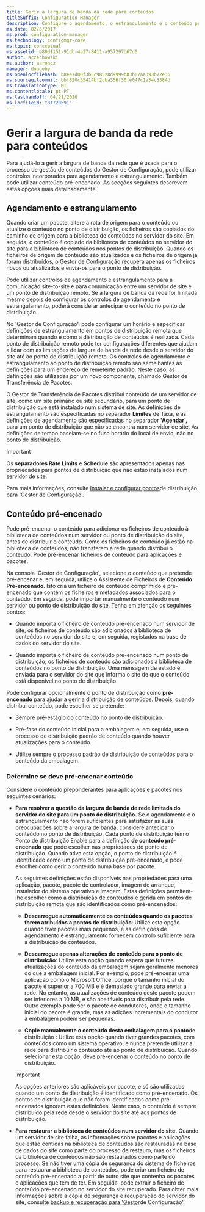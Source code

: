 ```yaml
---
title: Gerir a largura de banda da rede para conteúdos
titleSuffix: Configuration Manager
description: Configure o agendamento, o estrangulamento e o conteúdo pré-encenado para o Gestor de Configuração.
ms.date: 02/6/2017
ms.prod: configuration-manager
ms.technology: configmgr-core
ms.topic: conceptual
ms.assetid: e80d1151-91db-4a27-8411-a957297b67d0
author: aczechowski
ms.author: aaroncz
manager: dougeby
ms.openlocfilehash: b8ee7d00f3b5c98528d9999b83b07aa393b72e36
ms.sourcegitcommit: bbf820c35414bf2cba356f30fe047c1a34c5384d
ms.translationtype: MT
ms.contentlocale: pt-PT
ms.lasthandoff: 04/21/2020
ms.locfileid: "81720591"
---
```

# <a name="manage-network-bandwidth-for-content"></a>Gerir a largura de banda da rede para conteúdos
Para ajudá-lo a gerir a largura de banda da rede que é usada para o processo de gestão de conteúdos do Gestor de Configuração, pode utilizar controlos incorporados para agendamento e estrangulamento. Também pode utilizar conteúdo pré-encenado. As secções seguintes descrevem estas opções mais detalhadamente.

##  <a name="scheduling-and-throttling"></a><a name="BKMK_PlanningForThrottling"></a>Agendamento e estrangulamento  

 Quando criar um pacote, altere a rota de origem para o conteúdo ou atualize o conteúdo no ponto de distribuição, os ficheiros são copiados do caminho de origem para a biblioteca de conteúdos no servidor do site. Em seguida, o conteúdo é copiado da biblioteca de conteúdos no servidor do site para a biblioteca de conteúdos nos pontos de distribuição. Quando os ficheiros de origem de conteúdo são atualizados e os ficheiros de origem já foram distribuídos, o Gestor de Configuração recupera apenas os ficheiros novos ou atualizados e envia-os para o ponto de distribuição.

 Pode utilizar controlos de agendamento e estrangulamento para a comunicação site-to-site e para comunicação entre um servidor de site e um ponto de distribuição remoto. Se a largura de banda da rede for limitada mesmo depois de configurar os controlos de agendamento e estrangulamento, poderá considerar antecipar o conteúdo no ponto de distribuição.  

 No 'Gestor de Configuração', pode configurar um horário e especificar definições de estrangulamento em pontos de distribuição remota que determinam quando e como a distribuição de conteúdos é realizada. Cada ponto de distribuição remoto pode ter configurações diferentes que ajudam a lidar com as limitações de largura de banda da rede desde o servidor do site até ao ponto de distribuição remoto. Os controlos de agendamento e estrangulamento ao ponto de distribuição remoto são semelhantes às definições para um endereço de remetente padrão. Neste caso, as definições são utilizadas por um novo componente, chamado Gestor de Transferência de Pacotes.

 O Gestor de Transferência de Pacotes distribui conteúdo de um servidor de site, como um site primário ou site secundário, para um ponto de distribuição que está instalado num sistema de site. As definições de estrangulamento são especificadas no separador **Limites** de Taxa, e as definições de agendamento são especificadas no separador **'Agendar',** para um ponto de distribuição que não se encontra num servidor de site. As definições de tempo baseiam-se no fuso horário do local de envio, não no ponto de distribuição.  

> [!IMPORTANT]  
>  Os **separadores Rate Limits** e **Schedule** são apresentados apenas nas propriedades para pontos de distribuição que não estão instalados num servidor de site.  

Para mais informações, consulte [Instalar e configurar pontos](../../servers/deploy/configure/install-and-configure-distribution-points.md)de distribuição para 'Gestor de Configuração'.  

##  <a name="prestaged-content"></a><a name="BKMK_PrestagingContent"></a>Conteúdo pré-encenado  
 Pode pré-encenar o conteúdo para adicionar os ficheiros de conteúdo à biblioteca de conteúdos num servidor ou ponto de distribuição do site, antes de distribuir o conteúdo. Como os ficheiros de conteúdo já estão na biblioteca de conteúdos, não transferem a rede quando distribui o conteúdo. Pode pré-encenar ficheiros de conteúdo para aplicações e pacotes.  

Na consola 'Gestor de Configuração', selecione o conteúdo que pretende pré-encenar e, em seguida, utilize o Assistente de Ficheiros de **Conteúdo Pré-encenado**. Isto cria um ficheiro de conteúdo comprimido e pré-encenado que contém os ficheiros e metadados associados para o conteúdo. Em seguida, pode importar manualmente o conteúdo num servidor ou ponto de distribuição do site. Tenha em atenção os seguintes pontos:  

-   Quando importa o ficheiro de conteúdo pré-encenado num servidor de site, os ficheiros de conteúdo são adicionados à biblioteca de conteúdos no servidor do site e, em seguida, registados na base de dados do servidor do site.  

-   Quando importa o ficheiro de conteúdo pré-encenado num ponto de distribuição, os ficheiros de conteúdo são adicionados à biblioteca de conteúdos no ponto de distribuição. Uma mensagem de estado é enviada para o servidor do site que informa o site de que o conteúdo está disponível no ponto de distribuição.  

Pode configurar opcionalmente o ponto de distribuição como **pré-encenado** para ajudar a gerir a distribuição de conteúdos. Depois, quando distribui conteúdo, pode escolher se pretende:  

-   Sempre pré-estágio do conteúdo no ponto de distribuição.  

-   Pré-fase do conteúdo inicial para a embalagem e, em seguida, use o processo de distribuição padrão de conteúdo quando houver atualizações para o conteúdo.  

-   Utilize sempre o processo padrão de distribuição de conteúdos para o conteúdo da embalagem.  

###  <a name="determine-whether-to-prestage-content"></a><a name="BKMK_DetermineToPrestageContent"></a>Determine se deve pré-encenar conteúdo  
 Considere o conteúdo preponderantes para aplicações e pacotes nos seguintes cenários:  

-   **Para resolver a questão da largura de banda de rede limitada do servidor do site para um ponto de distribuição.** Se o agendamento e o estrangulamento não forem suficientes para satisfazer as suas preocupações sobre a largura de banda, considere antecipar o conteúdo no ponto de distribuição. Cada ponto de distribuição tem o Ponto de distribuição Enable para a definição **de conteúdo pré-encenado** que pode escolher nas propriedades do ponto de distribuição. Quando ativa esta opção, o ponto de distribuição é identificado como um ponto de distribuição pré-encenado, e pode escolher como gerir o conteúdo numa base por pacote.  

    As seguintes definições estão disponíveis nas propriedades para uma aplicação, pacote, pacote de controlador, imagem de arranque, instalador do sistema operativo e imagem. Estas definições permitem-lhe escolher como a distribuição de conteúdos é gerida em pontos de distribuição remota que são identificados como pré-encenados:  

    -   **Descarregue automaticamente os conteúdos quando os pacotes forem atribuídos a pontos de distribuição**: Utilize esta opção quando tiver pacotes mais pequenos, e as definições de agendamento e estrangulamento fornecem controlo suficiente para a distribuição de conteúdos.  

    -   **Descarregue apenas alterações de conteúdo para o ponto de distribuição**: Utilize esta opção quando espera que futuras atualizações do conteúdo da embalagem sejam geralmente menores do que a embalagem inicial. Por exemplo, pode pré-encenar uma aplicação como o Microsoft Office, porque o tamanho inicial do pacote é superior a 700 MB e é demasiado grande para enviar a rede. No entanto, as atualizações de conteúdo deste pacote podem ser inferiores a 10 MB, e são aceitáveis para distribuir pela rede. Outro exemplo pode ser o pacote de condutores, onde o tamanho inicial do pacote é grande, mas as adições incrementais do condutor à embalagem podem ser pequenas.  

    -   **Copie manualmente o conteúdo desta embalagem para o ponto**de distribuição : Utilize esta opção quando tiver grandes pacotes, com conteúdos como um sistema operativo, e nunca pretende utilizar a rede para distribuir o conteúdo até ao ponto de distribuição. Quando selecionar esta opção, deve pré-encenar o conteúdo no ponto de distribuição.  

    > [!IMPORTANT]  
    >  As opções anteriores são aplicáveis por pacote, e só são utilizadas quando um ponto de distribuição é identificado como pré-encenado. Os pontos de distribuição que não foram identificados como pré-encenados ignoram estas definições. Neste caso, o conteúdo é sempre distribuído pela rede desde o servidor do site até aos pontos de distribuição.  

-   **Para restaurar a biblioteca de conteúdos num servidor do site.** Quando um servidor de site falha, as informações sobre pacotes e aplicações que estão contidas na biblioteca de conteúdos são restauradas na base de dados do site como parte do processo de restauro, mas os ficheiros da biblioteca de conteúdos não são restaurados como parte do processo. Se não tiver uma cópia de segurança do sistema de ficheiros para restaurar a biblioteca de conteúdos, pode criar um ficheiro de conteúdo pré-encenado a partir de outro site que contenha os pacotes e aplicações que tem de ter. Em seguida, pode extrair o ficheiro de conteúdo pré-encenado no servidor do site recuperado. Para obter mais informações sobre a cópia de segurança e recuperação do servidor do site, consulte [backup e recuperação para 'Gestor](../../servers/manage/backup-and-recovery.md)de Configuração'.  
